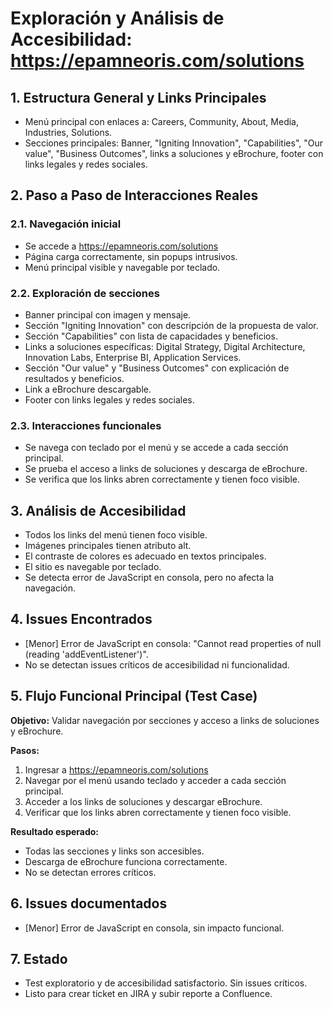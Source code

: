 # Exploración y Análisis de Accesibilidad: https://epamneoris.com/solutions

## 1. Estructura General y Links Principales
- Menú principal con enlaces a: Careers, Community, About, Media, Industries, Solutions.
- Secciones principales: Banner, "Igniting Innovation", "Capabilities", "Our value", "Business Outcomes", links a soluciones y eBrochure, footer con links legales y redes sociales.

## 2. Paso a Paso de Interacciones Reales
### 2.1. Navegación inicial
- Se accede a https://epamneoris.com/solutions
- Página carga correctamente, sin popups intrusivos.
- Menú principal visible y navegable por teclado.

### 2.2. Exploración de secciones
- Banner principal con imagen y mensaje.
- Sección "Igniting Innovation" con descripción de la propuesta de valor.
- Sección "Capabilities" con lista de capacidades y beneficios.
- Links a soluciones específicas: Digital Strategy, Digital Architecture, Innovation Labs, Enterprise BI, Application Services.
- Sección "Our value" y "Business Outcomes" con explicación de resultados y beneficios.
- Link a eBrochure descargable.
- Footer con links legales y redes sociales.

### 2.3. Interacciones funcionales
- Se navega con teclado por el menú y se accede a cada sección principal.
- Se prueba el acceso a links de soluciones y descarga de eBrochure.
- Se verifica que los links abren correctamente y tienen foco visible.

## 3. Análisis de Accesibilidad
- Todos los links del menú tienen foco visible.
- Imágenes principales tienen atributo alt.
- El contraste de colores es adecuado en textos principales.
- El sitio es navegable por teclado.
- Se detecta error de JavaScript en consola, pero no afecta la navegación.

## 4. Issues Encontrados
- [Menor] Error de JavaScript en consola: "Cannot read properties of null (reading 'addEventListener')".
- No se detectan issues críticos de accesibilidad ni funcionalidad.

## 5. Flujo Funcional Principal (Test Case)
**Objetivo:** Validar navegación por secciones y acceso a links de soluciones y eBrochure.

**Pasos:**
1. Ingresar a https://epamneoris.com/solutions
2. Navegar por el menú usando teclado y acceder a cada sección principal.
3. Acceder a los links de soluciones y descargar eBrochure.
4. Verificar que los links abren correctamente y tienen foco visible.

**Resultado esperado:**
- Todas las secciones y links son accesibles.
- Descarga de eBrochure funciona correctamente.
- No se detectan errores críticos.

## 6. Issues documentados
- [Menor] Error de JavaScript en consola, sin impacto funcional.

## 7. Estado
- Test exploratorio y de accesibilidad satisfactorio. Sin issues críticos.
- Listo para crear ticket en JIRA y subir reporte a Confluence.

